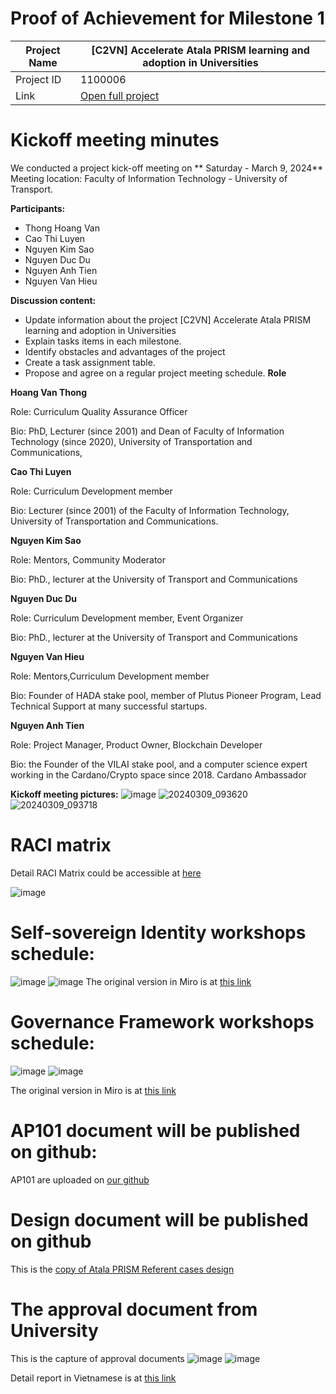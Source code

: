 

#  Proof of Achievement for Milestone 1
|  Project Name |[C2VN] Accelerate Atala PRISM learning and adoption in Universities|
| ------------ | ------------ |
| Project ID  | 1100006 |
|  Link  |  [Open full project](https://projectcatalyst.io/funds/11/cardano-open-ecosystem/c2vn-accelerate-atala-prism-learning-and-adoption-in-universities-8d47f) |


# Kickoff meeting minutes 
We conducted a project kick-off meeting on ** Saturday - March 9, 2024**
Meeting location: Faculty of Information Technology - University of Transport.

**Participants:**
- Thong Hoang Van
- Cao Thi Luyen
- Nguyen Kim Sao
- Nguyen Duc Du
- Nguyen Anh Tien
- Nguyen Van Hieu

**Discussion content:**
- Update information about the project [C2VN] Accelerate Atala PRISM learning and adoption in Universities
- Explain tasks items in each milestone.
- Identify obstacles and advantages of the project
- Create a task assignment table.
- Propose and agree on a regular project meeting schedule.
**Role**
  
 **Hoang Van Thong**

 Role: Curriculum Quality Assurance Officer

 Bio: PhD, Lecturer (since 2001) and Dean of Faculty of Information Technology (since 2020), University of Transportation and Communications,

**Cao Thi Luyen**

 Role: Curriculum Development member

 Bio: Lecturer (since 2001) of the Faculty of Information Technology, University of Transportation and Communications.

**Nguyen Kim Sao**

Role: Mentors, Community Moderator

Bio: PhD., lecturer at the University of Transport and Communications

**Nguyen Duc Du**

 Role: Curriculum Development member, Event Organizer

 Bio: PhD., lecturer at the University of Transport and Communications

**Nguyen Van Hieu**

 Role: Mentors,Curriculum Development member

 Bio: Founder of HADA stake pool, member of Plutus Pioneer Program, Lead Technical Support at many successful startups.


**Nguyen Anh Tien**

 Role: Project Manager, Product Owner, Blockchain Developer

 Bio: the Founder of the VILAI stake pool, and a computer science expert working in the Cardano/Crypto space since 2018. Cardano Ambassador

 
**Kickoff meeting pictures:**
![image](https://github.com/cardano2vn/fund11/assets/107251579/0a1d1937-9a2b-4f48-b5bc-b9312788d9b5)
![20240309_093620](https://github.com/cardano2vn/fund11/assets/107251579/230129d1-1d38-4c05-a10f-ea8e0a239516)
![20240309_093718](https://github.com/cardano2vn/fund11/assets/107251579/64c094f4-eeb1-489d-a60c-250fe0b0e0b8)

# RACI matrix

Detail RACI Matrix could be accessible at [here](https://docs.google.com/spreadsheets/d/1pB3HAGTCTIEqT3-x1qekIIMureze5mCKxS7Y03XTGLg/edit#gid=535036730)

![image](https://github.com/cardano2vn/fund11/assets/107251579/b5e747fc-dd83-43dd-8b70-f83ca14fb577)

# Self-sovereign Identity workshops schedule: 
![image](https://github.com/cardano2vn/fund11/assets/107251579/12330e62-661c-4467-b71b-01d9a857b791)
![image](https://github.com/cardano2vn/fund11/assets/107251579/89bcbd10-7bee-46d5-a585-bee9ffbc19aa)
The original version in Miro is at [this link](https://miro.com/app/board/uXjVKaYtcn8=/?share_link_id=714163731786)

# Governance Framework workshops schedule: 
![image](https://github.com/cardano2vn/fund11/assets/107251579/af1bf825-7c2a-4592-8d6a-e33379c681e9)
![image](https://github.com/cardano2vn/fund11/assets/107251579/e712a88f-5743-46a8-9b3e-e44c42bdc53b)

The original version in Miro is at [this link](https://miro.com/app/board/uXjVKaYtcn8=/?share_link_id=714163731786)




# AP101 document will be published on github:
AP101 are uploaded on [our github](https://github.com/cardano2vn/fund11/tree/main/AP101%20Slides)
# Design document will be published on github
This is the [copy of Atala PRISM Referent cases design](https://github.com/cardano2vn/fund11/blob/main/1100006%3A%20Accelerate%20Atala%20PRISM%20learning%20and%20adoption%20in%20Universities/Milestone1/Atala_PRISM_Referent_cases_design.pdf)

# The approval document from University 
This is the capture of approval documents
![image](https://github.com/cardano2vn/fund11/assets/107251579/1fa30c98-47b5-4738-a0b2-36ed1d3f0c42)
![image](https://github.com/cardano2vn/fund11/assets/107251579/752c8b71-1d69-42b8-8abc-133ff84dda9e)

Detail report in Vietnamese is at [this link](https://github.com/cardano2vn/fund11/blob/main/1100006%3A%20Accelerate%20Atala%20PRISM%20learning%20and%20adoption%20in%20Universities/Milestone1/Bien%20Ban%20hop%20hoi%20dong.pdf)



